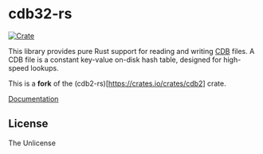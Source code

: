 cdb32-rs
====

[![Crate](https://img.shields.io/crates/v/cdb3.svg)](https://crates.io/crates/cdb3)

This library provides pure Rust support for reading and writing
[CDB][cdb] files.  A CDB file is a constant key-value on-disk hash
table, designed for high-speed lookups.

This is a **fork** of the (cdb2-rs)[https://crates.io/crates/cdb2] crate.

[cdb]: http://cr.yp.to/cdb.html
[cdb-rs]: https://crates.io/crates/cdb
[cdb2-rs]: https://crates.io/crates/cdb2

[Documentation](https://docs.rs/cdb2)

## License

The Unlicense

